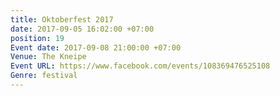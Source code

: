 ```yaml
---
title: Oktoberfest 2017
date: 2017-09-05 16:02:00 +07:00
position: 19
Event date: 2017-09-08 21:00:00 +07:00
Venue: The Kneipe
Event URL: https://www.facebook.com/events/108369476525108
Genre: festival
---
```


